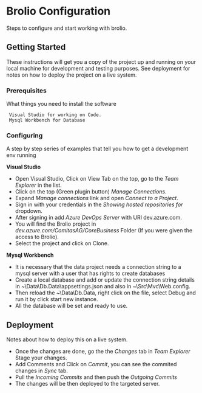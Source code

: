 # Brolio Configuration 

Steps to configure and start working with brolio.

## Getting Started

These instructions will get you a copy of the project up and running on your local machine for development and testing purposes. See deployment for notes on how to deploy the project on a live system.

### Prerequisites

What things you need to install the software

```
 Visual Studio for working on Code.
 Mysql Workbench for Database
```
### Configuring

A step by step series of examples that tell you how to get a development env running

 **Visual Studio**

* Open Visual Studio, Click on View Tab on the top, go to the *Team Explorer* in the list.
* Click on the top (Green plugin button) *Manage Connections*.
* Expand *Manage connections* link and open *Connect to a Project*.
* Sign in with your credentials in the *Showing hosted repositories for* dropdown.
* After signing in add *Azure DevOps Server* with URl dev.azure.com.
* You will find the Brolio project in *dev.azure.com/ComitasAG/CoreBusiness* Folder (If you were given the access to Brolio).
* Select the project and click on Clone.

**Mysql Workbench**

 * It is necessary that the data project needs a connection string to a mysql server with a user that has rights to create databases
 * Create a local database and add or update the connection string details in ~\Data\Db.Data\appsettings.json and also in ~\Src\Mvc\Web.config.
 * Then reload the ~\Data\Db.Data, right click on the file, select Debug and run it by click start new instance.
 * All the database will be set and ready to use.
 
 ## Deployment

Notes about how to deploy this on a live system.

* Once the changes are done, go the the *Changes* tab in *Team Explorer* Stage your changes.
* Add Comments and Click on *Commit*, you can see the commited changes in *Sync* tab.
* Pull the *Incoming Commits* and then push the *Outgoing Commits* 
* The changes will be then deployed to the targeted server.





